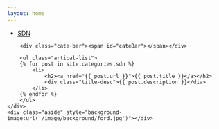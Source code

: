 ```yaml
---
layout: home
---
```


<div class="index-content algorithm">
    <div class="section">
        <ul class="artical-cate">
            <li style="text-align:left" class="on"><a href="/"><span>SDN</span></a></li>
        </ul>

        <div class="cate-bar"><span id="cateBar"></span></div>

        <ul class="artical-list">
        {% for post in site.categories.sdn %}
            <li>
                <h2><a href="{{ post.url }}">{{ post.title }}</a></h2>
                <div class="title-desc">{{ post.description }}</div>
            </li>
        {% endfor %}
        </ul>
    </div>
    <div class="aside" style="background-image:url('/image/background/ford.jpg')"></div>
</div>
